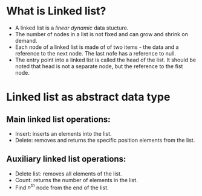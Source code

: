 # What is Linked list?
* A linked list is a *linear dynamic* data stucture. 
* The number of nodes in a list is not fixed and can grow and shrink on demand. 
* Each node of a linked list is made of of two items - the data and a reference to the next node. The last nofe has a reference to null. 
* The entry point into a linked list is called  the head of the list. It should be noted that head is not a separate node, but the reference to the fist node. 

# Linked list as abstract data type
## Main linked list operations:
* Insert: inserts an elements into the list.
* Delete: removes and returns the specific position elements from the list.
## Auxiliary linked list operations:
* Delete list: removes all elements of the list.
* Count: returns the number of elements in the list.
* Find $n^{th}$ node from the end of the list.
